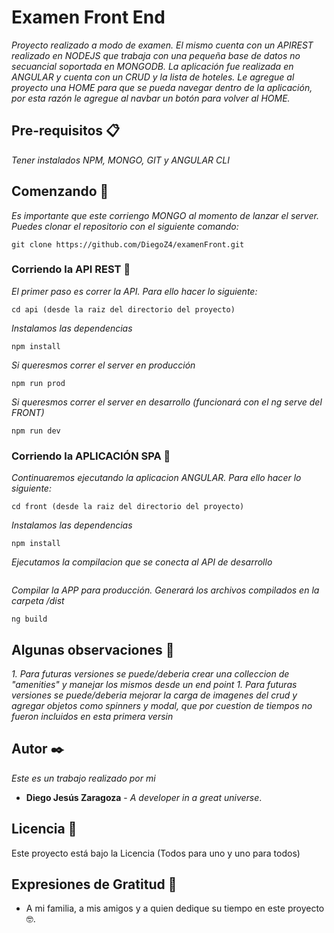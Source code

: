 # Examen Front End

_Proyecto realizado a modo de examen. El mismo cuenta con un APIREST realizado en NODEJS que trabaja con una pequeña base de datos no secuancial soportada en MONGODB. La aplicación fue realizada en ANGULAR y cuenta con un CRUD y la lista de hoteles.
Le agregue al proyecto una HOME para que se pueda navegar dentro de la aplicación, por esta razón le agregue al navbar un botón para volver al HOME._


## Pre-requisitos 📋

_Tener instalados NPM, MONGO, GIT y ANGULAR CLI_

## Comenzando 🚀

_Es importante que este corriengo MONGO al momento de lanzar el server. Puedes clonar el repositorio con el siguiente comando:_

```
git clone https://github.com/DiegoZ4/examenFront.git
```


### Corriendo la API REST 🔧

_El primer paso es correr la API. Para ello hacer lo siguiente:_

```
cd api (desde la raiz del directorio del proyecto)
```
_Instalamos las dependencias_

```
npm install
```

_Si queresmos correr el server en producción_

```
npm run prod
```


_Si queresmos correr el server en desarrollo (funcionará con el ng serve del FRONT)_

```
npm run dev
```

### Corriendo la APLICACIÓN SPA 🔧

_Continuaremos ejecutando la aplicacion ANGULAR. Para ello hacer lo siguiente:_

```
cd front (desde la raiz del directorio del proyecto)
```
_Instalamos las dependencias_

```
npm install
```

_Ejecutamos la compilacion que se conecta al API de desarrollo_

```ng serve -o
```

_Compilar la APP para producción. Generará los archivos compilados en la carpeta /dist_

```
ng build
```


## Algunas observaciones 📌

_1. Para futuras versiones se puede/deberia crear una colleccion de "amenities" y manejar los mismos desde un end point_
_1. Para futuras versiones se puede/deberia mejorar la carga de imagenes del crud y agregar objetos como spinners y modal, que por cuestion de tiempos no fueron incluidos en esta primera versin_


## Autor ✒️

_Este es un trabajo realizado por mi_

* **Diego Jesús Zaragoza** - *A developer in a great universe*.

## Licencia 📄

Este proyecto está bajo la Licencia (Todos para uno y uno para todos)

## Expresiones de Gratitud 🎁

* A mi familia, a mis amigos y a quien dedique su tiempo en este proyecto 🤓.

